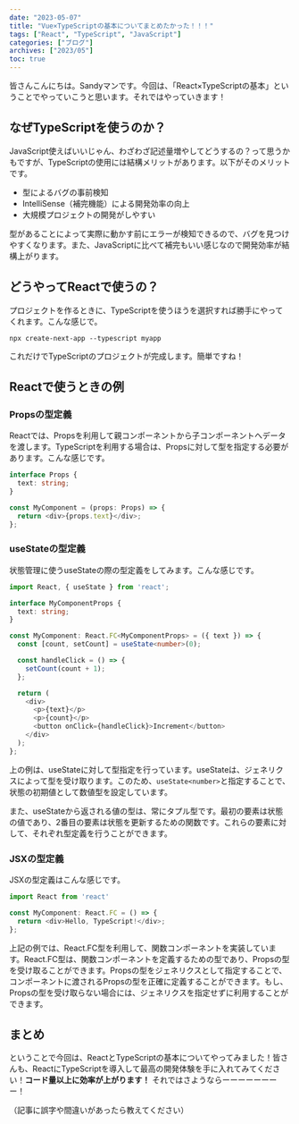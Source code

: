 ```yaml
---
date: "2023-05-07"
title: "Vue×TypeScriptの基本についてまとめたかった！！！"
tags: ["React", "TypeScript", "JavaScript"]
categories: ["ブログ"]
archives: ["2023/05"]
toc: true
---
```


皆さんこんにちは。Sandyマンです。今回は、「React×TypeScriptの基本」ということでやっていこうと思います。それではやっていきます！

## なぜTypeScriptを使うのか？
JavaScript使えばいいじゃん、わざわざ記述量増やしてどうするの？って思うかもですが、TypeScriptの使用には結構メリットがあります。以下がそのメリットです。
- 型によるバグの事前検知
- IntelliSense（補完機能）による開発効率の向上
- 大規模プロジェクトの開発がしやすい

型があることによって実際に動かす前にエラーが検知できるので、バグを見つけやすくなります。また、JavaScriptに比べて補完もいい感じなので開発効率が結構上がります。

## どうやってReactで使うの？
プロジェクトを作るときに、TypeScriptを使うほうを選択すれば勝手にやってくれます。こんな感じで。
```shell
npx create-next-app --typescript myapp
```
これだけでTypeScriptのプロジェクトが完成します。簡単ですね！

## Reactで使うときの例
### Propsの型定義
Reactでは、Propsを利用して親コンポーネントから子コンポーネントへデータを渡します。TypeScriptを利用する場合は、Propsに対して型を指定する必要があります。こんな感じです。
```typescript
interface Props {
  text: string;
}

const MyComponent = (props: Props) => {
  return <div>{props.text}</div>;
};
```

### useStateの型定義
状態管理に使うuseStateの際の型定義をしてみます。こんな感じです。
```typescript
import React, { useState } from 'react';

interface MyComponentProps {
  text: string;
}

const MyComponent: React.FC<MyComponentProps> = ({ text }) => {
  const [count, setCount] = useState<number>(0);

  const handleClick = () => {
    setCount(count + 1);
  };

  return (
    <div>
      <p>{text}</p>
      <p>{count}</p>
      <button onClick={handleClick}>Increment</button>
    </div>
  );
};
```

上の例は、useStateに対して型指定を行っています。useStateは、ジェネリクスによって型を受け取ります。このため、`useState<number>`と指定することで、状態の初期値として数値型を設定しています。

また、useStateから返される値の型は、常にタプル型です。最初の要素は状態の値であり、2番目の要素は状態を更新するための関数です。これらの要素に対して、それぞれ型定義を行うことができます。

### JSXの型定義
JSXの型定義はこんな感じです。
```typescript
import React from 'react'

const MyComponent: React.FC = () => {
  return <div>Hello, TypeScript!</div>;
};
```

上記の例では、React.FC型を利用して、関数コンポーネントを実装しています。React.FC型は、関数コンポーネントを定義するための型であり、Propsの型を受け取ることができます。Propsの型をジェネリクスとして指定することで、コンポーネントに渡されるPropsの型を正確に定義することができます。もし、Propsの型を受け取らない場合には、ジェネリクスを指定せずに利用することができます。

## まとめ
ということで今回は、ReactとTypeScriptの基本についてやってみました！皆さんも、ReactにTypeScriptを導入して最高の開発体験を手に入れてみてください！**コード量以上に効率が上がります！** それではさようならーーーーーーーー！

（記事に誤字や間違いがあったら教えてください）